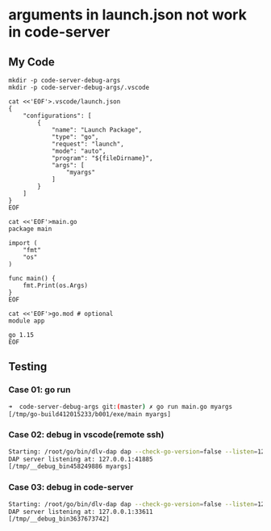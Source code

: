 arguments in launch.json not work in code-server
===

## My Code

```
mkdir -p code-server-debug-args
mkdir -p code-server-debug-args/.vscode

cat <<'EOF'>.vscode/launch.json
{
    "configurations": [
        {
            "name": "Launch Package",
            "type": "go",
            "request": "launch",
            "mode": "auto",
            "program": "${fileDirname}",
            "args": [
                "myargs"
            ]
        }
    ]
}
EOF

cat <<'EOF'>main.go
package main

import (
	"fmt"
	"os"
)

func main() {
	fmt.Print(os.Args)
}
EOF

cat <<'EOF'>go.mod # optional
module app

go 1.15
EOF
```

## Testing

### Case 01: go run

``` bash
➜  code-server-debug-args git:(master) ✗ go run main.go myargs
[/tmp/go-build412015233/b001/exe/main myargs]
```

### Case 02: debug in vscode(remote ssh)

``` bash
Starting: /root/go/bin/dlv-dap dap --check-go-version=false --listen=127.0.0.1:41885 --log-dest=3 from /opt/code-server-debug-args
DAP server listening at: 127.0.0.1:41885
[/tmp/__debug_bin458249886 myargs]
```


### Case 03: debug in code-server

``` bash
Starting: /root/go/bin/dlv-dap dap --check-go-version=false --listen=127.0.0.1:33611 --log-dest=3 from /opt/code-server-debug-args
DAP server listening at: 127.0.0.1:33611
[/tmp/__debug_bin3637673742]
```